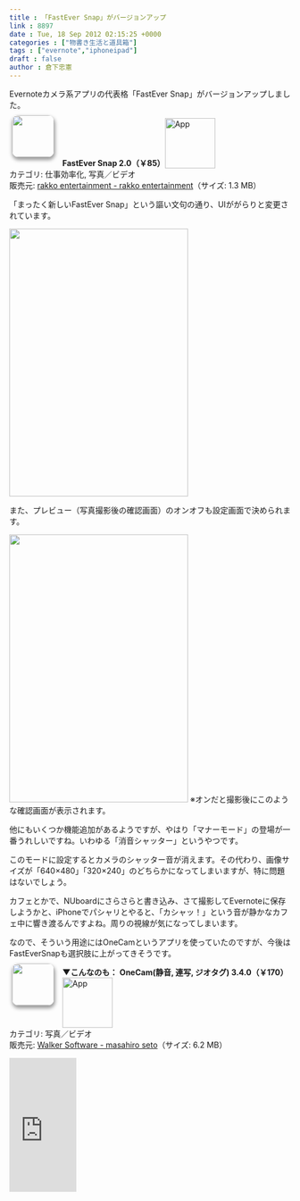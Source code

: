 ```yaml
---
title : 「FastEver Snap」がバージョンアップ
link : 8897
date : Tue, 18 Sep 2012 02:15:25 +0000
categories : ["物書き生活と道具箱"]
tags : ["evernote","iphoneipad"]
draft : false
author : 倉下忠憲
---
```


Evernoteカメラ系アプリの代表格「FastEver Snap」がバージョンアップしました。

<a href="http://click.linksynergy.com/fs-bin/stat?id=Q0goZPzeHEw&offerid=94348&type=3&subid=0&tmpid=2192&RD_PARM1=http%253A%252F%252Fitunes.apple.com%252Fjp%252Fapp%252Ffastever-snap%252Fid386955086%253Fmt%253D8%2526uo%253D4%2526partnerId%253D30" target="_blank" rel="nofollow"><img width="75" class="alignleft" align="left" src="http://a5.mzstatic.com/us/r1000/073/Purple/v4/b3/3e/15/b33e154d-6feb-2270-8b61-2e0f1d850385/mzm.rbjdymee.75x75-65.png" style="border-radius: 11px 11px 11px 11px;-moz-border-radius: 11px 11px 11px 11px;-webkit-border-radius: 11px 11px 11px 11px;box-shadow: 1px 4px 6px 1px #999999;-moz-box-shadow: 1px 4px 6px 1px #999999;-webkit-box-shadow: 1px 4px 6px 1px #999999;margin: -5px 15px 1px 5px;"></a><strong> FastEver Snap 2.0（￥85）</strong><a href="http://click.linksynergy.com/fs-bin/stat?id=Q0goZPzeHEw&offerid=94348&type=3&subid=0&tmpid=2192&RD_PARM1=http%253A%252F%252Fitunes.apple.com%252Fjp%252Fapp%252Ffastever-snap%252Fid386955086%253Fmt%253D8%2526uo%253D4%2526partnerId%253D30" target="_blank" rel="nofollow"><img src="http://r.mzstatic.com/htmlResources/2338/images/viewinitunes_jp.png" style="vertical-align:bottom;" width="90" alt="App"></a><br> カテゴリ: 仕事効率化, 写真／ビデオ<br> 販売元: <a href="http://click.linksynergy.com/fs-bin/stat?id=Q0goZPzeHEw&offerid=94348&type=3&subid=0&tmpid=2192&RD_PARM1=http%253A%252F%252Fitunes.apple.com%252Fjp%252Fartist%252Frakko-entertainment%252Fid303956242%253Fuo%253D4%2526partnerId%253D30" target="_blank" rel="nofollow">rakko entertainment - rakko entertainment</a>（サイズ: 1.3 MB）<br style="clear: both;">

「まったく新しいFastEver Snap」という謳い文句の通り、UIががらりと変更されています。

<a href="https://rashita.net/blog/wp-content/uploads/2012/09/20120918110009.png"><img src="https://rashita.net/blog/wp-content/uploads/2012/09/20120918110009.png" alt="" title="20120918110009" width="320" height="480" class="alignnone size-full wp-image-8899" /></a>

また、プレビュー（写真撮影後の確認画面）のオンオフも設定画面で決められます。

<a href="https://rashita.net/blog/wp-content/uploads/2012/09/20120918110014.png"><img src="https://rashita.net/blog/wp-content/uploads/2012/09/20120918110014.png" alt="" title="20120918110014" width="320" height="480" class="alignnone size-full wp-image-8900" /></a>
※オンだと撮影後にこのような確認画面が表示されます。

他にもいくつか機能追加があるようですが、やはり「マナーモード」の登場が一番うれしいですね。いわゆる「消音シャッター」というやつです。

このモードに設定するとカメラのシャッター音が消えます。その代わり、画像サイズが「640×480」「320×240」のどちらかになってしまいますが、特に問題はないでしょう。

カフェとかで、NUboardにさらさらと書き込み、さて撮影してEvernoteに保存しようかと、iPhoneでパシャリとやると、「カシャッ！」という音が静かなカフェ中に響き渡るんですよね。周りの視線が気になってしまいます。

なので、そういう用途にはOneCamというアプリを使っていたのですが、今後はFastEverSnapも選択肢に上がってきそうです。

<strong>▼こんなのも：</strong>
<a href="http://click.linksynergy.com/fs-bin/stat?id=Q0goZPzeHEw&offerid=94348&type=3&subid=0&tmpid=2192&RD_PARM1=http%253A%252F%252Fitunes.apple.com%252Fjp%252Fapp%252Fonecam-jing-yin-lian-xie-jiotagu%252Fid422845617%253Fmt%253D8%2526uo%253D4%2526partnerId%253D30" target="_blank" rel="nofollow"><img width="75" class="alignleft" align="left" src="http://a2.mzstatic.com/us/r1000/107/Purple/v4/09/9a/61/099a6171-50b2-953f-8b48-69de254cfe10/mza_6950150135388385383.75x75-65.png" style="border-radius: 11px 11px 11px 11px;-moz-border-radius: 11px 11px 11px 11px;-webkit-border-radius: 11px 11px 11px 11px;box-shadow: 1px 4px 6px 1px #999999;-moz-box-shadow: 1px 4px 6px 1px #999999;-webkit-box-shadow: 1px 4px 6px 1px #999999;margin: -5px 15px 1px 5px;"></a><strong> OneCam(静音, 連写, ジオタグ) 3.4.0（￥170）</strong><a href="http://click.linksynergy.com/fs-bin/stat?id=Q0goZPzeHEw&offerid=94348&type=3&subid=0&tmpid=2192&RD_PARM1=http%253A%252F%252Fitunes.apple.com%252Fjp%252Fapp%252Fonecam-jing-yin-lian-xie-jiotagu%252Fid422845617%253Fmt%253D8%2526uo%253D4%2526partnerId%253D30" target="_blank" rel="nofollow"><img src="http://r.mzstatic.com/htmlResources/2338/images/viewinitunes_jp.png" style="vertical-align:bottom;" width="90" alt="App"></a><br> カテゴリ: 写真／ビデオ<br> 販売元: <a href="http://click.linksynergy.com/fs-bin/stat?id=Q0goZPzeHEw&offerid=94348&type=3&subid=0&tmpid=2192&RD_PARM1=http%253A%252F%252Fitunes.apple.com%252Fjp%252Fartist%252Fwalker-software%252Fid298222163%253Fuo%253D4%2526partnerId%253D30" target="_blank" rel="nofollow">Walker Software - masahiro seto</a>（サイズ: 6.2 MB）<br style="clear: both;">

<iframe src="http://rcm-jp.amazon.co.jp/e/cm?lt1=_blank&bc1=000000&IS2=1&bg1=FFFFFF&fc1=000000&lc1=0000FF&t=rashita1000-22&o=9&p=8&l=as4&m=amazon&f=ifr&ref=ss_til&asins=B007XP1N06" style="width:120px;height:240px;" scrolling="no" marginwidth="0" marginheight="0" frameborder="0"></iframe>

